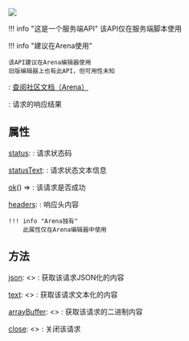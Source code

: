 <a href="https://github.com/qndm"><img src="https://img.shields.io/badge/%E8%B4%A1%E7%8C%AE%E8%80%85-qndm-blue"></img></a>

!!! info "这是一个服务端API"
    该API仅在服务端脚本使用

!!! info "建议在Arena使用"

    该API建议在Arena编辑器使用  
    旧版编辑器上也有此API，但可用性未知

:   [查阅社区文档（Arena）](https://www.yuque.com/box3lab/api/qte7ch2h5i62voue)

:   请求的响应结果

## 属性
[status](readonly): [](number)
:   请求状态码

[statusText](readonly): [](string)
:   请求状态文本信息

[ok](getter)() => [](boolean)
:   该请求是否成功

[headers](readonly): [](GameHttpFetchHeaders)
:   响应头内容

    !!! info "Arena独有"
        此属性仅在Arena编辑器中使用

## 方法
[json](method): [](Promise)<[](any)>
:   获取该请求JSON化的内容

[text](method): [](Promise)<[](string)>
:   获取该请求文本化的内容

[arrayBuffer](method): [](Promise)<[](ArrayBuffer)>
:   获取该请求的二进制内容

[close](method): [](Promise)<[](void)>
:   关闭该请求
